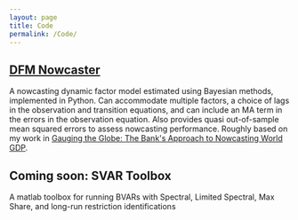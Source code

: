 ```yaml
---
layout: page
title: Code
permalink: /Code/
---
```



## [DFM Nowcaster](https://github.com/genekindberg/DFM-Nowcaster)


A nowcasting dynamic factor model estimated using Bayesian methods, implemented in Python. Can accommodate multiple factors, a choice of lags in the observation and transition equations, and can include an MA term in the errors in the observation equation. Also provides quasi out-of-sample mean squared errors to assess nowcasting performance. Roughly based on my work in [Gauging the Globe: The Bank's Approach to Nowcasting World GDP](https://www.bankofengland.co.uk/quarterly-bulletin/2018/2018-q3/gauging-the-globe-the-banks-approach-to-nowcasting-world-gdp).

## Coming soon: SVAR Toolbox
A matlab toolbox for running BVARs with Spectral, Limited Spectral, Max Share, and long-run restriction identifications 


